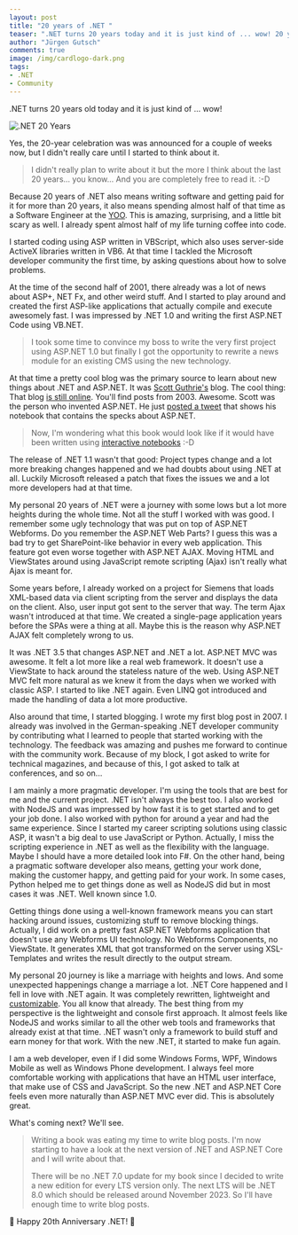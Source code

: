 ```yaml
---
layout: post
title: "20 years of .NET "
teaser: ".NET turns 20 years today and it is just kind of ... wow! 20 years of .NET also means to me to be a software engineer for more than 20 years."
author: "Jürgen Gutsch"
comments: true
image: /img/cardlogo-dark.png
tags: 
- .NET
- Community
---
```


.NET turns 20 years old today and it is just kind of ... wow!

![.NET 20 Years]({{site.baseurl}}/img/dotnet20.png)

Yes, the 20-year celebration was was announced for a couple of weeks now, but I didn't really care until I started to think about it. 

> I didn't really plan to write about it but the more I think about the last 20 years... you know... And you are completely free to read it. :-D

Because 20 years of .NET also means writing software and getting paid for it for more than 20 years, it also means spending almost half of that time as a Software Engineer at the [YOO](https://yoo.digital). This is amazing, surprising, and a little bit scary as well. I already spent almost half of my life turning coffee into code.

I started coding using ASP written in VBScript, which also uses server-side ActiveX libraries written in VB6. At that time I tackled the Microsoft developer community the first time, by asking questions about how to solve problems. 

At the time of the second half of 2001, there already was a lot of news about ASP+, NET Fx, and other weird stuff. And I started to play around and created the first ASP-like applications that actually compile and execute awesomely fast. I was impressed by .NET 1.0 and writing the first ASP.NET Code using VB.NET.

> I took some time to convince my boss to write the very first project using ASP.NET 1.0 but finally I got the opportunity to rewrite a  news module for an existing CMS using the new technology. 

At that time a pretty cool blog was the primary source to learn about new things about .NET and ASP.NET. It was [Scott Guthrie's](https://twitter.com/scottgu) blog. The cool thing: That blog [is still online](https://weblogs.asp.net/scottgu). You'll find posts from 2003. Awesome. Scott was the person who invented ASP.NET. He just [posted a tweet](https://twitter.com/scottgu/status/1493275595035136004) that shows his notebook that contains the specks about ASP.NET.

> Now, I'm wondering what this book would look like if it would have been written using [interactive notebooks](https://asp.net-hacker.rocks/2020/07/22/dotnet-notebooks.html) :-D  

The release of .NET 1.1 wasn't that good: Project types change and a lot more breaking changes happened and we had doubts about using .NET at all. Luckily Microsoft released a patch that fixes the issues we and a lot more developers had at that time.

My personal 20 years of .NET were a journey with some lows but a lot more heights  during the whole time. Not all the stuff I worked with was good. I remember some ugly technology that was put on top of ASP.NET Webforms. Do you remember the ASP.NET Web Parts? I guess this was a bad try to get SharePoint-like behavior in every web application. This feature got even worse together with ASP.NET AJAX. Moving HTML and ViewStates around using JavaScript remote scripting (Ajax) isn't really what Ajax is meant for. 

Some years before, I already worked on a project for Siemens that loads XML-based data via client scripting from the server and displays the data on the client. Also, user input got sent to the server that way. The term Ajax wasn't introduced at that time. We created a single-page application years before the SPAs were a thing at all. Maybe this is the reason why ASP.NET AJAX felt completely wrong to us. 

It was .NET 3.5 that changes ASP.NET and .NET a lot. ASP.NET MVC was awesome. It felt a lot more like a real web framework. It doesn't use a ViewState to hack around the stateless nature of the web. Using ASP.NET MVC felt more natural as we knew it from the days when we worked with classic ASP. I started to like .NET again. Even LINQ got introduced and made the handling of data a lot more productive.  

Also around that time, I started blogging. I wrote my first blog post in 2007. I already was involved in the German-speaking .NET developer community by contributing what I learned to people that started working with the technology. The feedback was amazing and pushes me forward to continue with the community work. Because of my block, I got asked to write for technical magazines, and because of this, I got asked to talk at conferences, and so on...

I am mainly a more pragmatic developer. I'm using the tools that are best for me and the current project. .NET isn't always the best too. I also worked with NodeJS and was impressed by how fast it is to get started and to get your job done. I also worked with python for around a year and had the same experience. Since I started my career scripting solutions using classic ASP, it wasn't a big deal to use JavaScript or Python. Actually, I miss the scripting experience in .NET as well as the flexibility with the language. Maybe I should have a more detailed look into F#. On the other hand, being a pragmatic software developer also means, getting your work done, making the customer happy, and getting paid for your work. In some cases, Python helped me to get things done as well as NodeJS did but in most cases it was .NET. Well known since 1.0.

Getting things done using a well-known framework means you can start hacking around issues, customizing stuff to remove blocking things. Actually, I did work on a pretty fast ASP.NET Webforms application that doesn't use any Webforms UI technology. No Webforms Components, no ViewState. It generates XML that got transformed on the server using XSL-Templates and writes the result directly to the output stream. 

My personal 20 journey is like a marriage with heights and lows. And some unexpected happenings change a marriage a lot. .NET Core happened and I fell in love with .NET again. It was completely rewritten, lightweight and [customizable](https://asp.net-hacker.rocks/2022/01/04/my-book-2.html). You all know that already. The best thing from my perspective is the lightweight and console first approach. It almost feels like NodeJS and works similar to all the other web tools and frameworks that already exist at that time. .NET wasn't only a framework to build stuff and earn money for that work. With the new .NET, it started to make fun again. 

I am a web developer, even if I did some Windows Forms, WPF, Windows Mobile as well as Windows Phone development. I always feel more comfortable working with applications that have an HTML user interface, that make use of CSS and JavaScript. So the new .NET and ASP.NET Core feels even more naturally than ASP.NET MVC ever did. This is absolutely great. 

What's coming next? We'll see. 

> Writing a book was eating my time to write blog posts. I'm now starting to have a look at the next version of .NET and ASP.NET Core and I will write about that. 
>
> There will be no .NET 7.0 update for my book since I decided to write a new edition for every LTS version only. The next LTS will be .NET 8.0 which should be released around November 2023. So I'll have enough time to write blog posts.

🎉 Happy 20th Anniversary .NET! 🎉
